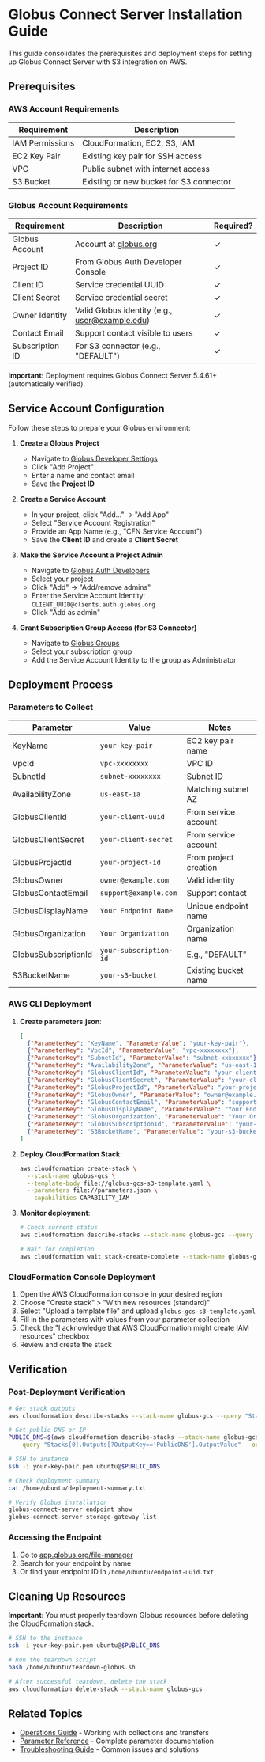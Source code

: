 # Globus Connect Server Installation Guide

This guide consolidates the prerequisites and deployment steps for setting up Globus Connect Server with S3 integration on AWS.

## Prerequisites

### AWS Account Requirements

| Requirement | Description |
|-------------|-------------|
| IAM Permissions | CloudFormation, EC2, S3, IAM |
| EC2 Key Pair | Existing key pair for SSH access |
| VPC | Public subnet with internet access |
| S3 Bucket | Existing or new bucket for S3 connector |

### Globus Account Requirements

| Requirement | Description | Required? |
|-------------|-------------|-----------|
| Globus Account | Account at [globus.org](https://www.globus.org/) | ✓ |
| Project ID | From Globus Auth Developer Console | ✓ |
| Client ID | Service credential UUID | ✓ |
| Client Secret | Service credential secret | ✓ |
| Owner Identity | Valid Globus identity (e.g., user@example.edu) | ✓ |
| Contact Email | Support contact visible to users | ✓ |
| Subscription ID | For S3 connector (e.g., "DEFAULT") | ✓ |

**Important:** Deployment requires Globus Connect Server 5.4.61+ (automatically verified).

## Service Account Configuration

Follow these steps to prepare your Globus environment:

1. **Create a Globus Project**
   - Navigate to [Globus Developer Settings](https://app.globus.org/settings/developers)
   - Click "Add Project"
   - Enter a name and contact email
   - Save the **Project ID**

2. **Create a Service Account**
   - In your project, click "Add..." → "Add App"
   - Select "Service Account Registration"
   - Provide an App Name (e.g., "CFN Service Account")
   - Save the **Client ID** and create a **Client Secret**

3. **Make the Service Account a Project Admin**
   - Navigate to [Globus Auth Developers](https://auth.globus.org/v2/web/developers)
   - Select your project
   - Click "Add" → "Add/remove admins"
   - Enter the Service Account Identity: `CLIENT_UUID@clients.auth.globus.org`
   - Click "Add as admin"

4. **Grant Subscription Group Access (for S3 Connector)**
   - Navigate to [Globus Groups](https://app.globus.org/groups)
   - Select your subscription group
   - Add the Service Account Identity to the group as Administrator

## Deployment Process

### Parameters to Collect

| Parameter | Value | Notes |
|-----------|-------|-------|
| KeyName | `your-key-pair` | EC2 key pair name |
| VpcId | `vpc-xxxxxxxx` | VPC ID |
| SubnetId | `subnet-xxxxxxxx` | Subnet ID |
| AvailabilityZone | `us-east-1a` | Matching subnet AZ |
| GlobusClientId | `your-client-uuid` | From service account |
| GlobusClientSecret | `your-client-secret` | From service account |
| GlobusProjectId | `your-project-id` | From project creation |
| GlobusOwner | `owner@example.com` | Valid identity |
| GlobusContactEmail | `support@example.com` | Support contact |
| GlobusDisplayName | `Your Endpoint Name` | Unique endpoint name |
| GlobusOrganization | `Your Organization` | Organization name |
| GlobusSubscriptionId | `your-subscription-id` | E.g., "DEFAULT" |
| S3BucketName | `your-s3-bucket` | Existing bucket name |

### AWS CLI Deployment

1. **Create parameters.json**:
   ```json
   [
     {"ParameterKey": "KeyName", "ParameterValue": "your-key-pair"},
     {"ParameterKey": "VpcId", "ParameterValue": "vpc-xxxxxxxx"},
     {"ParameterKey": "SubnetId", "ParameterValue": "subnet-xxxxxxxx"},
     {"ParameterKey": "AvailabilityZone", "ParameterValue": "us-east-1a"},
     {"ParameterKey": "GlobusClientId", "ParameterValue": "your-client-uuid"},
     {"ParameterKey": "GlobusClientSecret", "ParameterValue": "your-client-secret"},
     {"ParameterKey": "GlobusProjectId", "ParameterValue": "your-project-id"},
     {"ParameterKey": "GlobusOwner", "ParameterValue": "owner@example.com"},
     {"ParameterKey": "GlobusContactEmail", "ParameterValue": "support@example.com"},
     {"ParameterKey": "GlobusDisplayName", "ParameterValue": "Your Endpoint Name"},
     {"ParameterKey": "GlobusOrganization", "ParameterValue": "Your Organization"},
     {"ParameterKey": "GlobusSubscriptionId", "ParameterValue": "your-subscription-id"},
     {"ParameterKey": "S3BucketName", "ParameterValue": "your-s3-bucket"}
   ]
   ```

2. **Deploy CloudFormation Stack**:
   ```bash
   aws cloudformation create-stack \
     --stack-name globus-gcs \
     --template-body file://globus-gcs-s3-template.yaml \
     --parameters file://parameters.json \
     --capabilities CAPABILITY_IAM
   ```

3. **Monitor deployment**:
   ```bash
   # Check current status
   aws cloudformation describe-stacks --stack-name globus-gcs --query "Stacks[0].StackStatus" --output text
   
   # Wait for completion
   aws cloudformation wait stack-create-complete --stack-name globus-gcs
   ```

### CloudFormation Console Deployment

1. Open the AWS CloudFormation console in your desired region
2. Choose "Create stack" > "With new resources (standard)"
3. Select "Upload a template file" and upload `globus-gcs-s3-template.yaml`
4. Fill in the parameters with values from your parameter collection
5. Check the "I acknowledge that AWS CloudFormation might create IAM resources" checkbox
6. Review and create the stack

## Verification

### Post-Deployment Verification

```bash
# Get stack outputs
aws cloudformation describe-stacks --stack-name globus-gcs --query "Stacks[0].Outputs" --output table

# Get public DNS or IP
PUBLIC_DNS=$(aws cloudformation describe-stacks --stack-name globus-gcs \
  --query "Stacks[0].Outputs[?OutputKey=='PublicDNS'].OutputValue" --output text)

# SSH to instance
ssh -i your-key-pair.pem ubuntu@$PUBLIC_DNS

# Check deployment summary
cat /home/ubuntu/deployment-summary.txt

# Verify Globus installation
globus-connect-server endpoint show
globus-connect-server storage-gateway list
```

### Accessing the Endpoint

1. Go to [app.globus.org/file-manager](https://app.globus.org/file-manager)
2. Search for your endpoint by name
3. Or find your endpoint ID in `/home/ubuntu/endpoint-uuid.txt`

## Cleaning Up Resources

**Important**: You must properly teardown Globus resources before deleting the CloudFormation stack.

```bash
# SSH to the instance
ssh -i your-key-pair.pem ubuntu@$PUBLIC_DNS

# Run the teardown script
bash /home/ubuntu/teardown-globus.sh

# After successful teardown, delete the stack
aws cloudformation delete-stack --stack-name globus-gcs
```

## Related Topics

- [Operations Guide](./operations.md) - Working with collections and transfers
- [Parameter Reference](./reference.md) - Complete parameter documentation
- [Troubleshooting Guide](./troubleshooting.md) - Common issues and solutions
